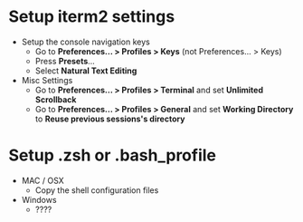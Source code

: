 # Setup iterm2 settings
* Setup the console navigation keys
  * Go to **Preferences... > Profiles > Keys** (not Preferences... > Keys)
  * Press **Presets**...
  * Select **Natural Text Editing**
* Misc Settings
  * Go to **Preferences... > Profiles > Terminal** and set **Unlimited Scrollback**
  * Go to **Preferences... > Profiles > General** and set **Working Directory** to **Reuse previous sessions's directory**

# Setup .zsh or .bash_profile
* MAC / OSX
  * Copy the shell configuration files
* Windows
  * ????
